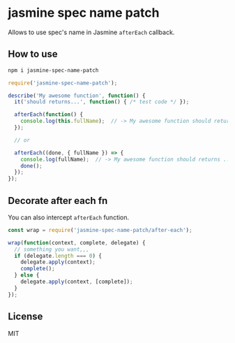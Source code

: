 # jasmine spec name patch

Allows to use spec's name in Jasmine `afterEach` callback.

## How to use

```sh
npm i jasmine-spec-name-patch
```

```js
require('jasmine-spec-name-patch');

describe('My awesome function', function() {
  it('should returns...', function() { /* test code */ });

  afterEach(function() {
    console.log(this.fullName);  // -> My awesome function should returns ...
  });

  // or

  afterEach((done, { fullName }) => {
    console.log(fullName);  // -> My awesome function should returns ...
    done();
  });
});
```

## Decorate after each fn
You can also intercept `afterEach` function.

```js
const wrap = require('jasmine-spec-name-patch/after-each');

wrap(function(context, complete, delegate) {
  // something you want,,,
  if (delegate.length === 0) {
    delegate.apply(context);
    complete();
  } else {
    delegate.apply(context, [complete]);
  }
});
```

## License
MIT
